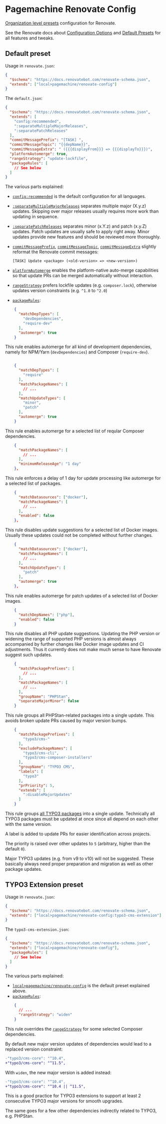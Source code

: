 # Pagemachine Renovate Config

[Organization level presets](https://docs.renovatebot.com/config-presets/#organization-level-presets) configuration for Renovate.

See the Renovate docs about [Configuration Options](https://docs.renovatebot.com/configuration-options/) and [Default Presets](https://docs.renovatebot.com/presets-default/) for all features and tweaks.

## Default preset

Usage in `renovate.json`:

```json
{
  "$schema": "https://docs.renovatebot.com/renovate-schema.json",
  "extends": ["local>pagemachine/renovate-config"]
}
```

The `default.json`:

```json
{
  "$schema": "https://docs.renovatebot.com/renovate-schema.json",
  "extends": [
    "config:recommended",
    ":separateMultipleMajorReleases",
    ":separatePatchReleases"
  ],
  "commitMessagePrefix": "[TASK] ",
  "commitMessageTopic": "{{depName}}",
  "commitMessageExtra": " ({{{displayFrom}}} => {{{displayTo}}})",
  "platformAutomerge": true,
  "rangeStrategy": "update-lockfile",
  "packageRules": [
    // See below
  ]
}
```

The various parts explained:

- [`config:recommended`](https://docs.renovatebot.com/presets-config/#configrecommended) is the default configuration for all languages.
- [`:separateMultipleMajorReleases`](https://docs.renovatebot.com/presets-default/#separatemultiplemajorreleases) separates multiple major (X.y.z) updates. Skipping over major releases usually requires more work than updating in sequence.
- [`:separatePatchReleases`](https://docs.renovatebot.com/presets-default/#separatepatchreleases) separates minor (x.Y.z) and patch (x.y.Z) updates. Patch updates are usually safe to apply right away. Minor updates provide new features and should be reviewed more thoroughly.
- [`commitMessagePrefix`](https://docs.renovatebot.com/configuration-options/#commitmessageprefix), [`commitMessageTopic`](https://docs.renovatebot.com/configuration-options/#commitmessagetopic), [`commitMessageExtra`](https://docs.renovatebot.com/configuration-options/#commitmessageextra) slightly reformat the Renovate commit messages:

      [TASK] Update <package> (<old-version> => <new-version>)

- [`platformAutomerge`](https://docs.renovatebot.com/configuration-options/#platformautomerge) enables the platform-native auto-merge capabilities so that update PRs can be merged automatically without interaction.
- [`rangeStrategy`](https://docs.renovatebot.com/configuration-options/#rangestrategy) prefers lockfile updates (e.g. `composer.lock`), otherwise updates version constraints (e.g. `^1.0` to `^2.0`)
- [`packageRules`](https://docs.renovatebot.com/configuration-options/#packagerules):

```json
    {
      "matchDepTypes": [
        "devDependencies",
        "require-dev"
      ],
      "automerge": true
    }
```

This rule enables automerge for all kind of development dependencies, namely for NPM/Yarn (`devDependencies`) and Composer (`require-dev`).

```json

    {
      "matchDepTypes": [
        "require"
      ],
      "matchPackageNames": [
        // ...
      ],
      "matchUpdateTypes": [
        "minor",
        "patch"
      ],
      "automerge": true
    }
```

This rule enables automerge for a selected list of reqular Composer dependencies.

```json
    {
      "matchPackageNames": [
        // ...
      ],
      "minimumReleaseAge": "1 day"
    },
```

This rule enforces a delay of 1 day for update processing like automerge for a selected list of packages.

```json
    {
      "matchDatasources": ["docker"],
      "matchPackageNames": [
        // ...
      ],
      "enabled": false
    },
```

This rule disables update suggestions for a selected list of Docker images. Usually these updates could not be completed without further changes.

```json
    {
      "matchDatasources": ["docker"],
      "matchPackageNames": [
        // ...
      ],
      "matchUpdateTypes": [
        "patch"
      ],
      "automerge": true
    },
```

This rule enables automerge for patch updates of a selected list of Docker images.

```json
    {
      "matchDepNames": ["php"],
      "enabled": false
    }
```

This rule disables all PHP update suggestions. Updating the PHP version or widening the range of supported PHP versions is almost always accompanied by further changes like Docker image updates and CI adjustments. Thus it currently does not make much sense to have Renovate suggest such updates.

```json
    {
      "matchPackagePrefixes": [
        // ...
      ],
      "matchPackageNames": [
        // ...
      ],
      "groupName": "PHPStan",
      "separateMajorMinor": false
    }
```

This rule groups all PHPStan-related packages into a single update. This avoids broken update PRs caused by major version bumps.

```json
    {
      "matchPackagePrefixes": [
        "typo3/cms-"
      ],
      "excludePackageNames": [
        "typo3/cms-cli",
        "typo3/cms-composer-installers"
      ],
      "groupName": "TYPO3 CMS",
      "labels": [
        "typo3"
      ],
      "prPriority": 5,
      "extends": [
        ":disableMajorUpdates"
      ]
    }
```

This rule groups [all TYPO3 packages](https://github.com/orgs/TYPO3-CMS/repositories) into a single update. Technically all TYPO3 packages must be updated at once since all depend on each other with the same version.

A label is added to update PRs for easier identification across projects.

The priority is raised over other updates to `5` (arbitrary, higher than the default `0`).

Major TYPO3 updates (e.g. from v9 to v10) will not be suggested. These basically always need proper preparation and migration as well as other package updates.

## TYPO3 Extension preset

Usage in `renovate.json`:

```json
{
  "$schema": "https://docs.renovatebot.com/renovate-schema.json",
  "extends": ["local>pagemachine/renovate-config:typo3-cms-extension"]
}
```

The `typo3-cms-extension.json`:

```json
{
  "$schema": "https://docs.renovatebot.com/renovate-schema.json",
  "extends": ["local>pagemachine/renovate-config"],
  "packageRules": [
    // See below
  ]
}
```

The various parts explained:

- [`local>pagemachine/renovate-config`](#default-preset) is the default preset explained above.
- [`packageRules`](https://docs.renovatebot.com/configuration-options/#packagerules):

```json
    {
      // ...
      "rangeStrategy": "widen"
    }
```

This rule overrides the [`rangeStrategy`](https://docs.renovatebot.com/configuration-options/#rangestrategy) for some selected Composer dependencies.

By default new major version updates of dependencies would lead to a replaced version constraint:

```diff
-"typo3/cms-core": "^10.4",
+"typo3/cms-core": "^11.5",
```

With `widen`, the new major version is added instead:


```diff
-"typo3/cms-core": "^10.4",
+"typo3/cms-core": "^10.4 || ^11.5",
```

This is a good practice for TYPO3 extensions to support at least 2 consecutive TYPO3 major versions for smooth upgrades.

The same goes for a few other dependencies indirectly related to TYPO3, e.g. PHPStan.

